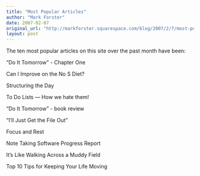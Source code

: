 ```yaml
---
title: "Most Popular Articles"
author: "Mark Forster"
date: 2007-02-07
original_url: "http://markforster.squarespace.com/blog/2007/2/7/most-popular-articles.html"
layout: post
---
```


The ten most popular articles on this site over the past month have been:

“Do It Tomorrow” - Chapter One

Can I Improve on the No S Diet?

Structuring the Day

To Do Lists — How we hate them!

“Do It Tomorrow” - book review

“I’ll Just Get the File Out”

Focus and Rest

Note Taking Software Progress Report

It’s Like Walking Across a Muddy Field

Top 10 Tips for Keeping Your Life Moving
